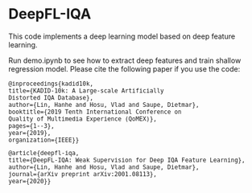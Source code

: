 # DeepFL-IQA

This code implements a deep learning model based on deep feature learning.

Run demo.ipynb to see how to extract deep features and train shallow regression model.
Please cite the following paper if you use the code:
<small>
<pre>
@inproceedings{kadid10k,
title={KADID-10k: A Large-scale Artificially 
Distorted IQA Database},
author={Lin, Hanhe and Hosu, Vlad and Saupe, Dietmar},
booktitle={2019 Tenth International Conference on 
Quality of Multimedia Experience (QoMEX)},
pages={1--3},
year={2019},
organization={IEEE}}
</pre>
</small>


<small>
<pre>
@article{deepfl-iqa,
title={DeepFL-IQA: Weak Supervision for Deep IQA Feature Learning},
author={Lin, Hanhe and Hosu, Vlad and Saupe, Dietmar},
journal={arXiv preprint arXiv:2001.08113},
year={2020}}
</pre>
</small>
